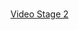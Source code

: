 <br />

[Video Stage 2](https://github.com/user-attachments/assets/c9324494-9bff-43a8-af39-edff8af0f659)

<br />